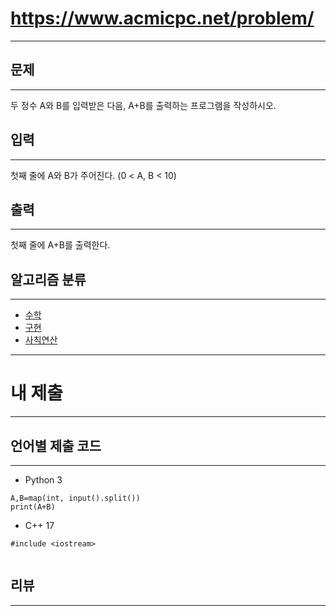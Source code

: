 # https://www.acmicpc.net/problem/
---

## 문제
---
두 정수 A와 B를 입력받은 다음, A+B를 출력하는 프로그램을 작성하시오.

## 입력
---
첫째 줄에 A와 B가 주어진다. (0 < A, B < 10)

## 출력
---
첫째 줄에 A+B를 출력한다.

## 알고리즘 분류
---
- [수학](https://www.acmicpc.net/problem/tag/124)
- [구현](https://www.acmicpc.net/problem/tag/102)
- [사칙연산](https://www.acmicpc.net/problem/tag/121)

---
# 내 제출
---
## 언어별 제출 코드
---
- Python 3
```
A,B=map(int, input().split())
print(A+B)
```

- C++ 17
```
#include <iostream>


```

## 리뷰
---

